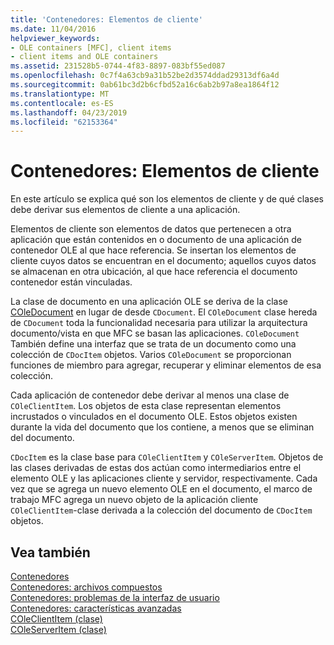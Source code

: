 ```yaml
---
title: 'Contenedores: Elementos de cliente'
ms.date: 11/04/2016
helpviewer_keywords:
- OLE containers [MFC], client items
- client items and OLE containers
ms.assetid: 231528b5-0744-4f83-8897-083bf55ed087
ms.openlocfilehash: 0c7f4a63cb9a31b52be2d3574ddad29313df6a4d
ms.sourcegitcommit: 0ab61bc3d2b6cfbd52a16c6ab2b97a8ea1864f12
ms.translationtype: MT
ms.contentlocale: es-ES
ms.lasthandoff: 04/23/2019
ms.locfileid: "62153364"
---
```

# <a name="containers-client-items"></a>Contenedores: Elementos de cliente

En este artículo se explica qué son los elementos de cliente y de qué clases debe derivar sus elementos de cliente a una aplicación.

Elementos de cliente son elementos de datos que pertenecen a otra aplicación que están contenidos en o documento de una aplicación de contenedor OLE al que hace referencia. Se insertan los elementos de cliente cuyos datos se encuentran en el documento; aquellos cuyos datos se almacenan en otra ubicación, al que hace referencia el documento contenedor están vinculadas.

La clase de documento en una aplicación OLE se deriva de la clase [COleDocument](../mfc/reference/coledocument-class.md) en lugar de desde `CDocument`. El `COleDocument` clase hereda de `CDocument` toda la funcionalidad necesaria para utilizar la arquitectura documento/vista en que MFC se basan las aplicaciones. `COleDocument` También define una interfaz que se trata de un documento como una colección de `CDocItem` objetos. Varios `COleDocument` se proporcionan funciones de miembro para agregar, recuperar y eliminar elementos de esa colección.

Cada aplicación de contenedor debe derivar al menos una clase de `COleClientItem`. Los objetos de esta clase representan elementos incrustados o vinculados en el documento OLE. Estos objetos existen durante la vida del documento que los contiene, a menos que se eliminan del documento.

`CDocItem` es la clase base para `COleClientItem` y `COleServerItem`. Objetos de las clases derivadas de estas dos actúan como intermediarios entre el elemento OLE y las aplicaciones cliente y servidor, respectivamente. Cada vez que se agrega un nuevo elemento OLE en el documento, el marco de trabajo MFC agrega un nuevo objeto de la aplicación cliente `COleClientItem`-clase derivada a la colección del documento de `CDocItem` objetos.

## <a name="see-also"></a>Vea también

[Contenedores](../mfc/containers.md)<br/>
[Contenedores: archivos compuestos](../mfc/containers-compound-files.md)<br/>
[Contenedores: problemas de la interfaz de usuario](../mfc/containers-user-interface-issues.md)<br/>
[Contenedores: características avanzadas](../mfc/containers-advanced-features.md)<br/>
[COleClientItem (clase)](../mfc/reference/coleclientitem-class.md)<br/>
[COleServerItem (clase)](../mfc/reference/coleserveritem-class.md)
